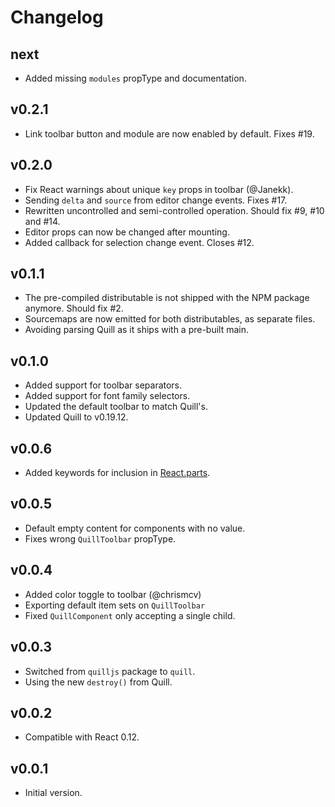 Changelog
=========

next
----
- Added missing `modules` propType and documentation.

v0.2.1
------
- Link toolbar button and module are now enabled by default. Fixes #19.

v0.2.0
------
- Fix React warnings about unique `key` props in toolbar (@Janekk).
- Sending `delta` and `source` from editor change events. Fixes #17.
- Rewritten uncontrolled and semi-controlled operation. Should fix #9, #10 and #14.
- Editor props can now be changed after mounting.
- Added callback for selection change event. Closes #12.

v0.1.1
------
- The pre-compiled distributable is not shipped with the NPM package anymore. Should fix #2.
- Sourcemaps are now emitted for both distributables, as separate files.
- Avoiding parsing Quill as it ships with a pre-built main.

v0.1.0
------
- Added support for toolbar separators.
- Added support for font family selectors.
- Updated the default toolbar to match Quill's.
- Updated Quill to v0.19.12.

v0.0.6
------
- Added keywords for inclusion in [React.parts](https://react.parts).

v0.0.5
------
- Default empty content for components with no value.
- Fixes wrong `QuillToolbar` propType.

v0.0.4
------
- Added color toggle to toolbar (@chrismcv)
- Exporting default item sets on `QuillToolbar`
- Fixed `QuillComponent` only accepting a single child.

v0.0.3
------
- Switched from `quilljs` package to `quill`.
- Using the new `destroy()` from Quill.

v0.0.2
------
- Compatible with React 0.12.

v0.0.1
------
- Initial version.